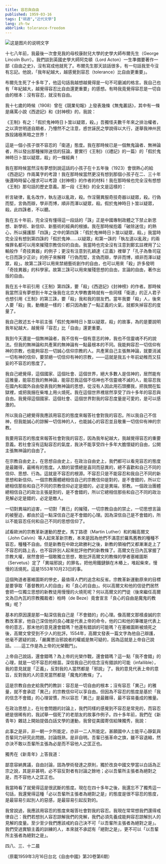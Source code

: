 ```yaml
---
title: 容忍與自由
published: 1959-03-16
tags: ["胡適","近代文學"]
lang: zh-tw
abbrlink: tolerance-freedom
---
```

![这是图片的说明文字](https://image.radishzz.cc/picsmaller/02.webp)

十七八年前，我最後一次會見我的母校康耐兒大學的史學大師布爾先生（George Lincoln Burr）。我們談到英國史學大師阿克頓（Lord Acton）一生準備要著作一部《自由之史》，沒有寫成他就死了。布爾先生那天談話很多，有一句話我至今沒有忘記。他說，「我年紀越大，越感覺到容忍（tolerance）比自由更重要」。

布爾先生死了十多年了，他這句話我越想越覺得是一句不可磨滅的格言。我自己也有「年紀越大，越覺得容忍比自由還更重要」的感想。有時我竟覺得容忍是一切自由的根本：沒有容忍，就沒有自由。

我十七歲的時候（1908）曾在《競業旬報》上發表幾條《無鬼叢話》，其中有一條是痛罵小說《西遊記》和《封神榜》的，我說：

《王制》有之：「假於鬼神時日卜筮以疑眾，殺。」吾獨怪夫數千年來之排治權者，之以濟世明道自期者，乃懵然不之注意，惑世誣民之學說得以大行，遂舉我神州民族投諸極黑暗之世界！

這是一個小孩子很不容忍的「衛道」態度。我在那時候已是一個無鬼論者、無神論者，所以發出那種摧除迷信的狂論，要實行《王制》（《禮記》的一篇）的「假於鬼神時日卜筮以疑眾，殺」的一條經典！

我在那時候當然沒有夢想到說這話的小孩子在十五年後（1923）會很熱心的給《西遊記》作兩萬字的考證！我在那時候當然更沒有想到那個小孩子在二、三十年後還時時留心搜求可以考證《封神榜》的作者的材料！我在那時候也完全沒有想想《王制》那句話的歷史意義。那一段《王制》的全文是這樣的：

析言破律，亂名改作，執左道以亂政，殺。作淫聲異服奇技奇器以疑眾，殺。行偽而堅，言偽而辯，學非而博，順非而澤以疑眾，殺。假於鬼神時日卜筮以疑眾，殺。此四誅者，不以聽。

我在五十年前，完全沒有懂得這一段話的「誅」正是中國專制政體之下禁止新思想、新學術、新信仰、新藝術的經典的根據。我在那時候抱着「破除迷信」的熱心，所以擁護那「四誅」之中的第四誅：「假於鬼神時日卜筮以疑眾，殺。」我當時完全沒有想到第四誅的「假於鬼神……以疑眾」和第一誅的「執左道以亂政」的兩條罪名都可以用來摧殘宗教信仰的自由。我當時也完全沒有注意到鄭玄註裡用了公輸般作「奇技異器」的例子；更沒有注意到孔穎達《正義》裡舉了「孔子為魯司寇七日而誅少正卯」的例子來解釋「行偽而堅，言偽而辯，學非而博，順非而澤以疑眾，殺」。故第二誅可以用來禁絕藝術創作的自由，也可以用來「殺」許多發明「奇技異器」的科學家。故第三誅可以用來摧殘思想的自由，言論的自由，著作出版的自由。

我在五十年前引用《王制》第四誅，要「殺」《西遊記》《封神榜》的作者。那時候我當然沒有夢想到十年之後我在北京大學教書時就有一些同樣「衛道」的正人君子也想引用《王制》的第三誅，要「殺」我和我的朋友們。當年我要「殺」人，後來人要「殺」我，動機是一樣的：都只因為動了一點正義的火氣，就都失掉容忍的度量了。

我自己敘述五十年前主張「假於鬼神時日卜筮以疑眾，殺」的故事，為的是要說明我年紀越大，越覺得「容忍」比「自由」還更重要。

我到今天還是一個無神論者，我不信有一個有意志的神，我也不信靈魂不朽的說法。但我的無神論和共產黨的無神論有一點最根本的不同。我能夠容忍一切信仰有神的宗教，也能夠容忍一切誠心信仰宗教的人。共產黨自己主張無神論，就要消滅一切有神的信仰，要禁絕一切信仰有神的宗教，——這就是我五十年前幼稚而又狂妄的不容忍的態度了。

我自己總覺得，這個國家、這個社會、這個世界，絕大多數人是信神的，居然能有這雅量，能容忍我的無神論，能容忍我這個不信神也不信靈魂不滅的人，能容忍我在國內和國外自由發表我的無神論的思想，從沒有人因此用石頭擲我，把我關在監獄裡，或把我捆在柴堆上用火燒死。我在這個世界裡居然享受了四十多年的容忍與自由。我覺得這個國家、這個社會、這個世界對我的容忍度量是可愛的，是可以感激的。

所以我自己總覺得我應該用容忍的態度來報答社會對我的容忍。所以我自己不信神，但我能誠心的諒解一切信神的人，也能誠心的容忍並且敬重一切信仰有神的宗教。

我要用容忍的態度來報答社會對我的容忍，因為我年紀越大，我越覺得容忍的重要意義。若社會沒有這點容忍的氣度，我決不能享受四十多年大膽懷疑的自由，公開主張無神論的自由了。

在宗教自由史上，在思想自由史上，在政治自由史上，我們都可以看見容忍的態度是最難得，最稀有的態度。人類的習慣總是喜同而惡異的，總不喜歡和自己不同的信仰、思想、行為。這就是不容忍的根源。不容忍只是不能容忍和我自己不同的新思想和新信仰。一個宗教團體總相信自己的宗教信仰是對的，是不會錯的，所以它總相信那些和自己不同的宗教信仰必定是錯的，必定是異端，邪教。一個政治團體總相信自己的政治主張是對的，是不會錯的，所以它總相信那些和自己不同的政治見解必定是錯的，必定是敵人。

一切對異端的迫害，一切對「異已」的摧殘，一切宗教自由的禁止，一切思想言論的被壓迫，都由於這一點深信自己是不會錯的心理。因為深信自己是不會錯的，所以不能容忍任何和自己不同的思想信仰了。

試看歐洲的宗教革新運動的歷史。馬丁路德（Martin Luther）和約翰高爾文（John Calvin）等人起來革新宗教，本來是因為他們不滿意於羅馬舊教的種種不容忍，種種不自由。但是新教在中歐北歐勝利之後，新教的領袖們又都漸漸走上了不容忍的路上去，也不容許別人起來批評他們的新教條了。高爾文在日內瓦掌握了宗教大權，居然會把一個敢獨立思想，敢批評高爾文的教條的學者塞維圖斯（Servetus）定了「異端邪說」的罪名，把他用鐵鏈鎖在木樁上，堆起柴來，慢慢的活燒死。這是1553年10月23日的事。

這個殉道者塞維圖斯的慘史，最值得人們的追念和反省。宗教革新運動原來的目標是要爭取「基督教的人的自由」和「良心的自由」。何以高爾文和他的信徒們居然會把一位獨立思想的新教徒用慢慢的火燒死呢？何以高爾文的門徒（後來繼任高爾文為日內瓦的宗教獨裁者）柏時（de Beze）竟會宣言「良心的自由是魔鬼的教條」呢？

基本的原因還是那一點深信我自己是「不會錯的」的心理。像高爾文那樣虔誠的宗教改革家，他自己深信他的良心確是代表上帝的命令，他的口和他的筆確是代表上帝的意志，那末他的意見還會錯嗎？他還有錯誤的可能嗎？在塞維圖斯被燒死之後，高爾文曾受到不少人的批評。1554年，高爾文發表一篇文字為他自己辯護，他毫不遲疑的說，「嚴厲懲治邪說者的權威是無可疑的，因為這就是上帝自己說話。……這工作是為上帝的光榮戰鬥」。

上帝自己說話，還會錯嗎？為上帝的光榮作戰，還會錯嗎？這一點「我不會錯」的心理，就是一切不容忍的根苗。深信我自己的信念沒有錯誤的可能（infallible），我的意見就是「正義」，反對我的人當然都是「邪說」了。我的意見代表上帝的意旨，反對我的人的意見當然都是「魔鬼的教條」了。

這是宗教自由史給我們的教訓：容忍是一切自由的根本；沒有容忍「異己」的雅量，就不會承認「異己」的宗教信仰可以享自由。但因為不容忍的態度是基於「我的信念不會錯」的心理習慣，所以容忍「異己」是最難得，最不容易養成的雅量。

在政治思想上，在社會問題的討論上，我們同樣的感覺到不容忍是常見的，而容忍總是很稀有的，我試舉一個死了的老朋友的故事作例子。四十多年前，我們在《新青年》雜誌上開始提倡白話文學的運動，我曾從美國寄信給陳獨秀，我說：

此事之是非，非一朝一夕所能定，亦非一二人所能定。甚願國中人士能平心靜氣與吾輩同力研究此問題。討論既熟，是非自明。吾輩已張革命之旗，雖不容退縮，然亦決不敢以吾輩所主張為必是而不容他人之匡正也。

獨秀在《新青年》上答我道：

鄙意容納異議，自由討論，固為學術發達之原則，獨於改良中國文學當以白話為正宗之說，其是非甚明，必不容反對者有討論之餘地；必以吾輩所主張者為絕對之是，而不容他人之匡正也。

我當時看了就覺得這是很武斷的態度。現在在四十多年之後，我還忘不了獨秀這一句話，我還覺得這種「必以吾輩所主張者為絕對之是」的態度是很不容忍的態度，是最容易引起別人的惡感，是最容易引起反對的。

我曾說過，我應該用容忍的態度來報答社會對我的容忍。我現在常常想我們還得戒律自己：我們若想別人容忍諒解我們的見解，我們必須先養成能夠容忍諒解別人的見解的度量。至少至少我們應該戒約自己決不可「以吾輩所主張者為絕對之是」。我們受過實驗主義的訓練的人，本來就不承認有「絕對之是」，更不可以「以吾輩所主張者為絕對之是」。

四八、三、十二晨

（原載1959年3月16日台北《自由中國》第20卷第6期）
